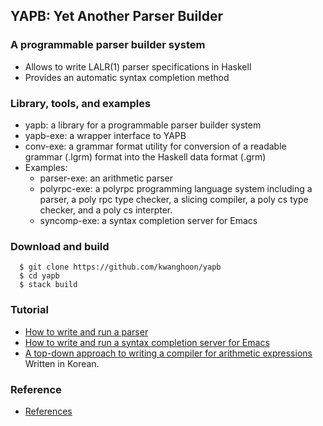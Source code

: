 
## YAPB: Yet Another Parser Builder

### A programmable parser builder system
- Allows to write LALR(1) parser specifications in Haskell
- Provides an automatic syntax completion method

### Library, tools, and examples
- yapb: a library for a programmable parser builder system
- yapb-exe: a wrapper interface to YAPB
- conv-exe: a grammar format utility for conversion of a readable grammar (.lgrm) format into the Haskell data format (.grm)
- Examples: 
  - parser-exe: an arithmetic parser
  - polyrpc-exe: a polyrpc programming language system including a parser, a poly rpc type checker, a slicing compiler, a poly cs type checker, and a poly cs interpter.
  - syncomp-exe: a syntax completion server for Emacs

### Download and build
~~~
  $ git clone https://github.com/kwanghoon/yapb
  $ cd yapb
  $ stack build
~~~

### Tutorial
- [How to write and run a parser](https://github.com/kwanghoon/swlab_parser_builder/blob/master/doc/Tutorial-parser.md)
- [How to write and run a syntax completion server for Emacs](https://github.com/kwanghoon/swlab_parser_builder/blob/master/doc/Tutorial-syntax-completion.md)
- [A top-down approach to writing a compiler for arithmetic expressions](https://github.com/kwanghoon/swlab_parser_builder/blob/master/doc/tutorial_swlab_parser_builder.txt) Written in Korean.

### Reference
- [References](https://github.com/kwanghoon/swlab_parser_builder/blob/master/doc/Reference.md)

